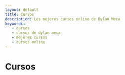 ```yaml
---
layout: default
title: Cursos
description: Los mejores cursos online de Dylan Meca
keywords:
   - cursos
   - cursos de dylan meca
   - mejores cursos
   - cursos online
---
```


# Cursos

